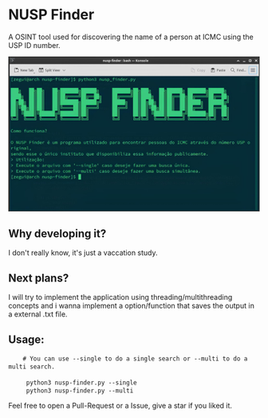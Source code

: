# NUSP Finder
A OSINT tool used for discovering the name of a person at ICMC using the USP ID number.

![Screenshot](assets/nusp_finder.jpg)
## Why developing it?

I don't really know, it's just a vaccation study.

## Next plans?

I will try to implement the application using threading/multithreading concepts and i wanna implement a option/function that saves the output in a external .txt file.

## Usage:

```
    # You can use --single to do a single search or --multi to do a multi search.

     python3 nusp-finder.py --single 
     python3 nusp-finder.py --multi 
```

Feel free to open a Pull-Request or a Issue, give a star if you liked it.
